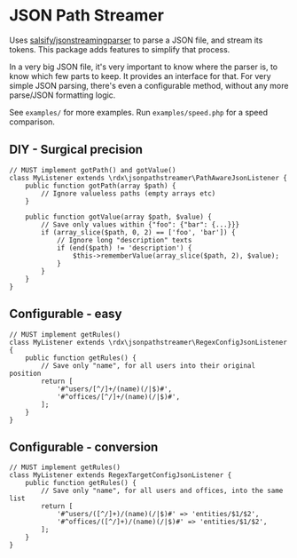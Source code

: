JSON Path Streamer
====

Uses [salsify/jsonstreamingparser](https://github.com/salsify/jsonstreamingparser)
to parse a JSON file, and stream its tokens. This package adds
features to simplify that process.

In a very big JSON file, it's very important to know where
the parser is, to know which few parts to keep. It provides
an interface for that. For very simple JSON parsing, there's
even a configurable method, without any more parse/JSON
formatting logic.

See `examples/` for more examples. Run `examples/speed.php` for a speed comparison.

DIY - Surgical precision
----

	// MUST implement gotPath() and gotValue()
	class MyListener extends \rdx\jsonpathstreamer\PathAwareJsonListener {
		public function gotPath(array $path) {
			// Ignore valueless paths (empty arrays etc)
		}

		public function gotValue(array $path, $value) {
			// Save only values within {"foo": {"bar": {...}}}
			if (array_slice($path, 0, 2) == ['foo', 'bar']) {
				// Ignore long "description" texts
				if (end($path) != 'description') {
					$this->rememberValue(array_slice($path, 2), $value);
				}
			}
		}
	}

Configurable - easy
----

	// MUST implement getRules()
	class MyListener extends \rdx\jsonpathstreamer\RegexConfigJsonListener {
		public function getRules() {
			// Save only "name", for all users into their original position
			return [
				'#^users/[^/]+/(name)(/|$)#',
				'#^offices/[^/]+/(name)(/|$)#',
			];
		}
	}

Configurable - conversion
----

	// MUST implement getRules()
	class MyListener extends RegexTargetConfigJsonListener {
		public function getRules() {
			// Save only "name", for all users and offices, into the same list
			return [
				'#^users/([^/]+)/(name)(/|$)#' => 'entities/$1/$2',
				'#^offices/([^/]+)/(name)(/|$)#' => 'entities/$1/$2',
			];
		}
	}

